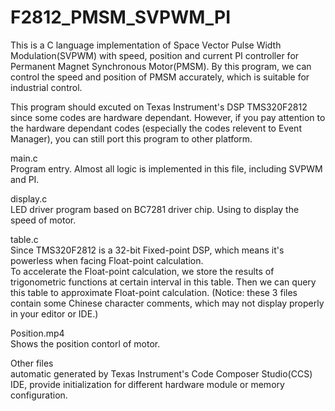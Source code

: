 F2812_PMSM_SVPWM_PI
===================

This is a C language implementation of Space Vector Pulse Width Modulation(SVPWM) with speed, position and current PI controller for Permanent Magnet Synchronous Motor(PMSM).
By this program, we can control the speed and position of PMSM accurately, which is suitable for industrial control.

This program should excuted on Texas Instrument's DSP TMS320F2812 since some codes are hardware dependant. 
However, if you pay attention to the hardware dependant codes (especially the codes relevent to Event Manager), you can still port this program to other platform.

main.c                                          
Program entry. Almost all logic is implemented in this file, including SVPWM and PI.

display.c                                     
LED driver program based on BC7281 driver chip. Using to display the speed of motor. 

table.c                                                                 
Since TMS320F2812 is a 32-bit Fixed-point DSP, which means it's powerless when facing Float-point calculation.        
To accelerate the Float-point calculation, we store the results of trigonometric functions at certain interval in this table. Then we can query this table to approximate Float-point calculation.
(Notice: these 3 files contain some Chinese character comments, which may not display properly in your editor or IDE.)

Position.mp4                                                                          
Shows the position contorl of motor.

Other files                                                                     
automatic generated by Texas Instrument's Code Composer Studio(CCS) IDE, provide initialization for different hardware module or memory configuration.
